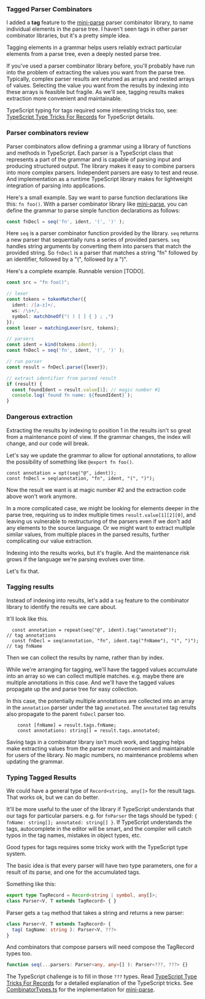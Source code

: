 [Mini-Parse]: https://npmjs.com/package/mini-parse
[TypeScript Type Tricks For Records]: https://github.com/mighdoll/wgsl-linker/tree/main/packages/mini-parse/doc/TypeTricksForRecords.md

### Tagged Parser Combinators

I added a **tag** feature to the [mini-parse] parser combinator library,
to name individual elements in the parse tree. 
I haven't seen tags in other parser combinator libraries,
but it's a pretty simple idea.

Tagging elements in a grammar helps 
users reliably extract particular elements from a parse tree, 
even a deeply nested parse tree. 

If you've used a parser combinator library before, 
you'll probably have run into the problem
of extracting the values you want from the parse tree. 
Typically, complex parser results are returned as arrays
and nested arrays of values. 
Selecting the value you want from the results by indexing
into these arrays is feasible but fragile.
As we'll see, tagging results makes extraction more convenient and maintainable.

TypeScript typing for tags required some interesting
tricks too, see: 
[TypeScript Type Tricks For Records] for TypeScript details.

### Parser combinators review

Parser combinators allow defining a grammar using
a library of functions and methods in TypeScript.
Each parser is a TypeScript class 
that represents a part of the grammar
and is capable of parsing input and producing structured output.
The library makes it easy to combine parsers into more complex parsers.
Independent parsers are easy to test and reuse. 
And implementation as a runtime TypeScript library 
makes for lightweight integration of parsing into applications.

Here's a small example.
Say we want to parse function declarations like this: `fn foo()`. 
With a parser combinator library like [mini-parse], 
you can define the grammar to parse simple function declarations as follows:

```ts
const fnDecl = seq('fn', ident, '(', ')' );
```

Here `seq` is a parser combinator function provided by the library. 
`seq` returns a new parser that sequentially runs a series of provided parsers.
`seq` handles string arguments by converting them into parsers that match
the provided string. 
So `fnDecl` is a parser that matches a string "fn" followed by
an identifier, followed by a "(", followed by a ")".

Here's a complete example. Runnable version [TODO].

```ts
const src = "fn foo()";

// lexer
const tokens = tokenMatcher({
  ident: /[a-z]+/,
  ws: /\s+/,
  symbol: matchOneOf("( ) [ ] { } ; ,")
});
const lexer = matchingLexer(src, tokens);

// parsers
const ident = kind(tokens.ident);
const fnDecl = seq('fn', ident, '(', ')' );

// run parser 
const result = fnDecl.parse({lexer});

// extract identifier from parsed result
if (result) {
  const foundIdent = result.value[1]; // magic number #1
  console.log(`found fn name: ${foundIdent}`);
}
```

### Dangerous extraction

Extracting the results by indexing to position
1 in the results isn't so great from a maintenance point of view. 
If the grammar changes, the index will change, and our code will break.

Let's say we update the grammar to allow for optional annotations, 
to allow the possibility of something like `@export fn foo()`.
```
const annotation = opt(seq("@", ident));
const fnDecl = seq(annotation, "fn", ident, "(", ")");
```

Now the result we want is at magic number #2 and the extraction code above won't work anymore.

In a more complicated case, 
we might be looking for elements deeper in the parse tree, 
requiring us to index multiple times `result.value[1][2][0]`, and leaving
us vulnerable to restructuring of the parsers even if we don't
add any elements to the source language. 
Or we might want to extract multiple similar values, from multiple places
in the parsed results, further complicating our value extraction.

Indexing into the results works, but it's fragile. 
And the maintenance risk grows if the language we're parsing
evolves over time.  

Let's fix that.

### Tagging results

Instead of indexing into results, 
let's add a `tag` feature to the combinator library 
to identify the results we care about.

It'll look like this.
```
  const annotation = repeat(seq("@", ident).tag("annotated"));         // tag annotations
  const fnDecl = seq(annotation, "fn", ident.tag("fnName"), "(", ")"); // tag fnName
```

Then we can collect the results by name, rather than by index. 

While we're arranging for tagging, we'll have the tagged values accumulate 
into an array so we can collect multiple matches. 
e.g. maybe there are multiple annotations in this case.
And we'll have the tagged values propagate up the
and parse tree for easy collection.

In this case, the potentially multiple annotations are collected into an array in
the `annotation` parser under the tag `annotated`. 
The `annotated` tag results also propagate to the parent `fnDecl` parser too.

```
    const [fnName] = result.tags.fnName; 
    const annotations: string[] = result.tags.annotated;
```

Saving tags in a combinator library isn't much work, and 
tagging helps make extracting values from the parser more convenient and 
maintainable for users of the library.
No magic numbers, no maintenance problems when updating the grammar.

### Typing Tagged Results
We could have a general type of `Record<string, any[]>` for the result tags. 
That works ok, but we can do better.

It'll be more useful to the user of the library if TypeScript 
understands that our tags for particular parsers. 
e.g. for `fnParser` the tags should be typed: `{ fnName: string[]; annotated: string[] }`. 
If TypeScript understands the tags, autocomplete in the editor will be smart,
and the compiler will catch typos in the tag names, 
mistakes in object types, etc.

Good types for tags requires some tricky work with 
the TypeScript type system. 

The basic idea is that every parser will have two type parameters, 
one for a result of its parse, and one for the accumulated tags.

Something like this:
```ts
export type TagRecord = Record<string | symbol, any[]>; 
class Parser<V, T extends TagRecord> { }
```

Parser gets a `tag` method that takes a string and returns a new parser:
```ts
class Parser<V, T extends TagRecord> { 
  tag( tagName: string ): Parser<V, ???>
}
```

And combinators that compose parsers will need compose the TagRecord types too.
```ts
function seq(...parsers: Parser<any, any>[] ): Parser<???, ???> {}
```

The TypeScript challenge is to fill in those `???` types. 
Read [TypeScript Type Tricks For Records] for a detailed explanation 
of the TypeScript tricks.
See 
[CombinatorTypes.ts](https://github.com/mighdoll/wgsl-linker/tree/main/packages/mini-parse/src/CombinatorTypes.ts) 
for the implementation for [mini-parse].